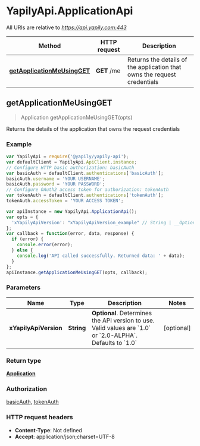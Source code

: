 # YapilyApi.ApplicationApi

All URIs are relative to *https://api.yapily.com:443*

Method | HTTP request | Description
------------- | ------------- | -------------
[**getApplicationMeUsingGET**](ApplicationApi.md#getApplicationMeUsingGET) | **GET** /me | Returns the details of the application that owns the request credentials



## getApplicationMeUsingGET

> Application getApplicationMeUsingGET(opts)

Returns the details of the application that owns the request credentials

### Example

```javascript
var YapilyApi = require('@yapily/yapily-api');
var defaultClient = YapilyApi.ApiClient.instance;
// Configure HTTP basic authorization: basicAuth
var basicAuth = defaultClient.authentications['basicAuth'];
basicAuth.username = 'YOUR USERNAME';
basicAuth.password = 'YOUR PASSWORD';
// Configure OAuth2 access token for authorization: tokenAuth
var tokenAuth = defaultClient.authentications['tokenAuth'];
tokenAuth.accessToken = 'YOUR ACCESS TOKEN';

var apiInstance = new YapilyApi.ApplicationApi();
var opts = {
  'xYapilyApiVersion': "xYapilyApiVersion_example" // String | __Optional__. Determines the API version to use. Valid values are `1.0` or `2.0-ALPHA`. Defaults to `1.0`
};
var callback = function(error, data, response) {
  if (error) {
    console.error(error);
  } else {
    console.log('API called successfully. Returned data: ' + data);
  }
};
apiInstance.getApplicationMeUsingGET(opts, callback);
```

### Parameters



Name | Type | Description  | Notes
------------- | ------------- | ------------- | -------------
 **xYapilyApiVersion** | **String**| __Optional__. Determines the API version to use. Valid values are &#x60;1.0&#x60; or &#x60;2.0-ALPHA&#x60;. Defaults to &#x60;1.0&#x60; | [optional] 

### Return type

[**Application**](Application.md)

### Authorization

[basicAuth](../README.md#basicAuth), [tokenAuth](../README.md#tokenAuth)

### HTTP request headers

- **Content-Type**: Not defined
- **Accept**: application/json;charset=UTF-8

